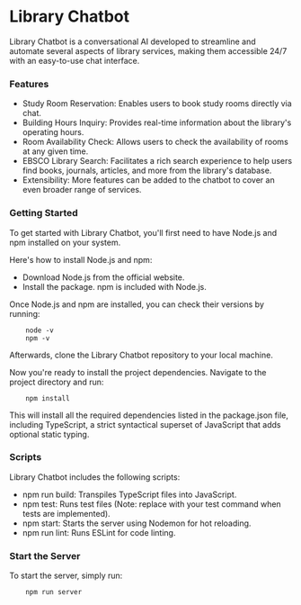 # Library Chatbot

Library Chatbot is a conversational AI developed to streamline and automate several aspects of library services, making them accessible 24/7 with an easy-to-use chat interface.
### Features

- Study Room Reservation: Enables users to book study rooms directly via chat.
- Building Hours Inquiry: Provides real-time information about the library's operating hours.
- Room Availability Check: Allows users to check the availability of rooms at any given time.
- EBSCO Library Search: Facilitates a rich search experience to help users find books, journals, articles, and more from the library's database.
- Extensibility: More features can be added to the chatbot to cover an even broader range of services.

### Getting Started

To get started with Library Chatbot, you'll first need to have Node.js and npm installed on your system.

Here's how to install Node.js and npm:

- Download Node.js from the official website.
- Install the package. npm is included with Node.js.

Once Node.js and npm are installed, you can check their versions by running:
```
    node -v
    npm -v
```

Afterwards, clone the Library Chatbot repository to your local machine.

Now you're ready to install the project dependencies. Navigate to the project directory and run:

```
    npm install
```
This will install all the required dependencies listed in the package.json file, including TypeScript, a strict syntactical superset of JavaScript that adds optional static typing.
### Scripts

Library Chatbot includes the following scripts:

- npm run build: Transpiles TypeScript files into JavaScript.
- npm test: Runs test files (Note: replace with your test command when tests are implemented).
- npm start: Starts the server using Nodemon for hot reloading.
- npm run lint: Runs ESLint for code linting.

### Start the Server

To start the server, simply run:

```
    npm run server
```